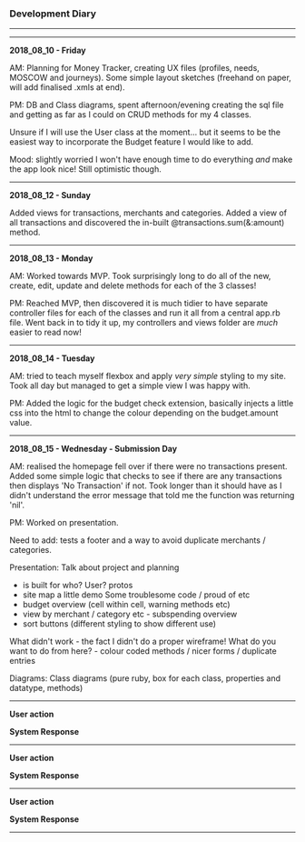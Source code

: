 ### Development Diary
___
___

**2018_08_10 - Friday**

AM: Planning for Money Tracker, creating UX files (profiles, needs, MOSCOW and journeys).  Some simple layout sketches (freehand on paper, will add finalised .xmls at end).

PM: DB and Class diagrams, spent afternoon/evening creating the sql file and getting as far as I could on CRUD methods for my 4 classes.

Unsure if I will use the User class at the moment... but it seems to be the easiest way to incorporate the Budget feature I would like to add.

Mood: slightly worried I won't have enough time to do everything _and_ make the app look nice! Still optimistic though.
***

**2018_08_12 - Sunday**

Added views for transactions, merchants and categories.  Added a view of all transactions and discovered the in-built @transactions.sum(&:amount) method.

***
**2018_08_13 - Monday**

AM:  Worked towards MVP.  Took surprisingly long to do all of the new, create, edit, update and  delete methods for each of the 3 classes!

PM:  Reached MVP, then discovered it is much tidier to have separate controller files for each of the classes and run it all from a central app.rb file.  Went back in to tidy it up, my controllers and views folder are _much_  easier to read now!



***
**2018_08_14 - Tuesday**

AM: tried to teach myself flexbox and apply _very simple_ styling to my site.  Took all day but managed to get a simple view I was happy with.

PM:  Added the logic for the budget check extension, basically injects a little css into the html to change the colour depending on the budget.amount value.



***
**2018_08_15 - Wednesday - Submission Day**

AM: realised the homepage fell over if there were no transactions present.  Added some simple logic that checks to see if there are any transactions then displays 'No Transaction' if not.  Took longer than it should have as I didn't understand the error message that told me the function was returning 'nil'.

PM: Worked on presentation.  

Need to add:
tests
 a footer and a way to avoid duplicate merchants / categories.


Presentation:
Talk about project and planning
- is built for who?  User? protos
- site map
a little demo
Some troublesome code / proud of etc
 - budget overview (cell within cell, warning methods etc)
 - view by merchant / category etc - subspending overview
 - sort buttons (different styling to show different use)

What didn't work - the fact I didn't do a proper wireframe!
What do you want to do from here? - colour coded methods / nicer forms / duplicate entries

Diagrams:
Class diagrams (pure ruby, box for each class, properties and datatype, methods)

***
**User action**


**System Response**

***
**User action**


**System Response**

***
**User action**


**System Response**

***
